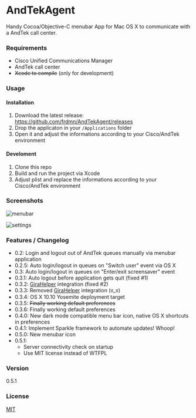 AndTekAgent
===========

Handy Cocoa/Objective-C menubar App for Mac OS X to communicate with a AndTek call center.

### Requirements

* Cisco Unified Communications Manager
* AndTek call center
* ~~Xcode to compile~~ (only for development)

### Usage

#### Installation

1. Download the latest release:  
  https://github.com/frdmn/AndTekAgent/releases
1. Drop the applicaton in your `/Applications` folder
1. Open it and adjust the informations according to your Cisco/AndTek environment

#### Develoment

1. Clone this repo
1. Build and run the project via Xcode
1. Adjust plist and replace the informations according to your Cisco/AndTek environment

### Screenshots

![menubar](http://up.frd.mn/q56wA.png)

![settings](http://up.frd.mn/C0sMr.png)

### Features / Changelog

* 0.2: Login and logout out of AndTek queues manually via menubar application
* 0.2.5: Auto login/logout in queues on "Switch user" event via OS X
* 0.3: Auto login/logout in queues on "Enter/exit screensaver" event
* 0.3.1: Auto logout before application gets quit (fixed #1)
* 0.3.2: [GiraHelper](http://git.frd.mn/iWelt/gira-helper/tree/master) integration (fixed #2)
* 0.3.3: Removed [GiraHelper](http://git.frd.mn/iWelt/gira-helper/tree/master) integration (ಠ_ಠ)
* 0.3.4: OS X 10.10 Yosemite deployment target
* 0.3.5: ~~Finally working default preferences~~
* 0.3.6: Finally working default preferences
* 0.4.0: New dark mode compatible menu bar icon, native OS X shortcuts in preferences
* 0.4.1: Implement Sparkle framework to automate updates! Whoop!
* 0.5.0: New menubar icon
* 0.5.1: 
  * Server connectivity check on startup
  * Use MIT license instead of WTFPL

### Version

0.5.1

### License

[MIT](LICENSE)
